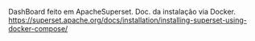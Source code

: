 DashBoard feito em ApacheSuperset.
Doc. da instalação via Docker.
https://superset.apache.org/docs/installation/installing-superset-using-docker-compose/